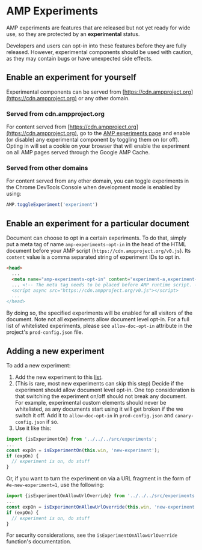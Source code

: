 # AMP Experiments

AMP experiments are features that are released but not yet ready for wide use, so they are protected by an **experimental** status.

Developers and users can opt-in into these features before they are fully released. However, experimental components should be used with caution, as they may contain bugs or have unexpected side effects.

## Enable an experiment for yourself

Experimental components can be served from [https://cdn.ampproject.org](https://cdn.ampproject.org) or any other domain.

### Served from cdn.ampproject.org

For content served from [https://cdn.ampproject.org](https://cdn.ampproject.org), go to the [AMP experiments page](https://cdn.ampproject.org/experiments.html) and enable (or disable) any experimental component by toggling them on (or off). Opting in will set a cookie on your browser that will enable the experiment on all AMP pages served through the Google AMP Cache.

### Served from other domains

For content served from any other domain, you can toggle experiments in the Chrome DevTools Console when development mode is enabled by using:

```javascript
AMP.toggleExperiment('experiment')
```

## Enable an experiment for a particular document
Document can choose to opt in a certain experiments. To do that, simply put a meta tag of name `amp-experiments-opt-in` in the head of the HTML document before your AMP script (`https://cdn.ampproject.org/v0.js`). Its `content` value is a comma separated string of experiment IDs to opt in.
```HTML
<head>
  ...
  <meta name="amp-experiments-opt-in" content="experiment-a,experiment-b">
  ... <!-- The meta tag needs to be placed before AMP runtime script. ->
  <script async src="https://cdn.ampproject.org/v0.js"></script>
  ...
</head>
```
By doing so, the specified experiments will be enabled for all visitors of the document.
Note not all experiments allow document level opt-in. For a full list of whitelisted experiments, please see `allow-doc-opt-in` attribute in the project's `prod-config.json` file.  
 
## Adding a new experiment

To add a new experiment:

1. Add the new experiment to this [list](https://github.com/ampproject/amphtml/blob/master/tools/experiments/experiments.js).
1. (This is rare, most new experiments can skip this step) Decide if the experiment should allow document level opt-in. One top consideration is that switching the experiment on/off should not break any document. For example, experimental custom elements should never be whitelisted, as any documents start using it will get broken if the we switch it off. Add it to `allow-doc-opt-in` in `prod-config.json` and `canary-config.json` if so. 
1. Use it like this:

```javascript
import {isExperimentOn} from '../../../src/experiments';
...
const expOn = isExperimentOn(this.win, 'new-experiment');
if (expOn) {
  // experiment is on, do stuff
}
```

Or, if you want to turn the experiment on via a URL fragment in the form of `#e-new-experiment=1`, use the following: 
```javascript
import {isExperimentOnAllowUrlOverride} from '../../../src/experiments';
...
const expOn = isExperimentOnAllowUrlOverride(this.win, 'new-experiment');
if (expOn) {
  // experiment is on, do stuff
}
```
For security considerations, see the `isExperimentOnAllowUrlOverride` function's documentation.
